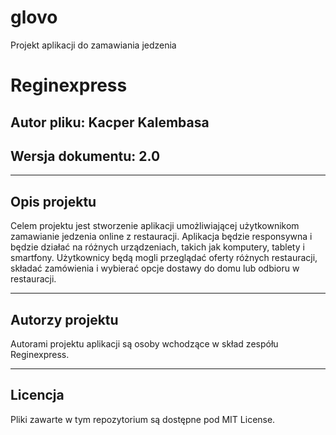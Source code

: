 # glovo
Projekt aplikacji do zamawiania jedzenia

# Reginexpress
## Autor pliku: Kacper Kalembasa
## Wersja dokumentu: 2.0 

---

## Opis projektu

Celem projektu jest stworzenie aplikacji umożliwiającej użytkownikom zamawianie jedzenia online z restauracji. Aplikacja będzie responsywna i będzie działać na różnych urządzeniach, takich jak komputery, tablety i smartfony. Użytkownicy będą mogli przeglądać oferty różnych restauracji, składać zamówienia i wybierać opcje dostawy do domu lub odbioru w restauracji.

---

## Autorzy projektu

Autorami projektu aplikacji są osoby wchodzące w skład zespółu Reginexpress.

---

## Licencja

Pliki zawarte w tym repozytorium są dostępne pod MIT License.
